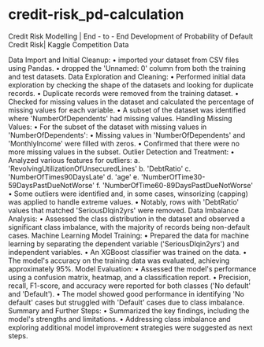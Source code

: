 # credit-risk_pd-calculation
Credit Risk Modelling | End - to - End Development of Probability of Default Credit Risk| Kaggle Competition Data

Data Import and Initial Cleanup:
•	imported your dataset from CSV files using Pandas.
•	dropped the 'Unnamed: 0' column from both the training and test datasets.
Data Exploration and Cleaning:
•	Performed initial data exploration by checking the shape of the datasets and looking for duplicate records.
•	Duplicate records were removed from the training dataset.
•	Checked for missing values in the dataset and calculated the percentage of missing values for each variable.
•	A subset of the dataset was identified where 'NumberOfDependents' had missing values.
Handling Missing Values:
•	For the subset of the dataset with missing values in 'NumberOfDependents':
•	Missing values in 'NumberOfDependents' and 'MonthlyIncome' were filled with zeros.
•	Confirmed that there were no more missing values in the subset.
Outlier Detection and Treatment:
•	Analyzed various features for outliers:
a.	'RevolvingUtilizationOfUnsecuredLines'
b.	'DebtRatio'
c.	'NumberOfTimes90DaysLate'
d.	'age'
e.	'NumberOfTime30-59DaysPastDueNotWorse'
f.	'NumberOfTime60-89DaysPastDueNotWorse'
•	Some outliers were identified and, in some cases, winsorizing (capping) was applied to handle extreme values.
•	Notably, rows with 'DebtRatio' values that matched 'SeriousDlqin2yrs' were removed.
Data Imbalance Analysis:
•	Assessed the class distribution in the dataset and observed a significant class imbalance, with the majority of records being non-default cases.
Machine Learning Model Training:
•	Prepared the data for machine learning by separating the dependent variable ('SeriousDlqin2yrs') and independent variables.
•	An XGBoost classifier was trained on the data.
•	The model's accuracy on the training data was evaluated, achieving approximately 95%.
Model Evaluation:
•	Assessed the model's performance using a confusion matrix, heatmap, and a classification report.
•	Precision, recall, F1-score, and accuracy were reported for both classes ('No default' and 'Default').
•	The model showed good performance in identifying 'No default' cases but struggled with 'Default' cases due to class imbalance.
Summary and Further Steps:
•	Summarized the key findings, including the model's strengths and limitations.
•	Addressing class imbalance and exploring additional model improvement strategies were suggested as next steps.
